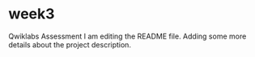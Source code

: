 # week3
Qwiklabs Assessment
I am editing the README file. Adding some more details about the project description.
